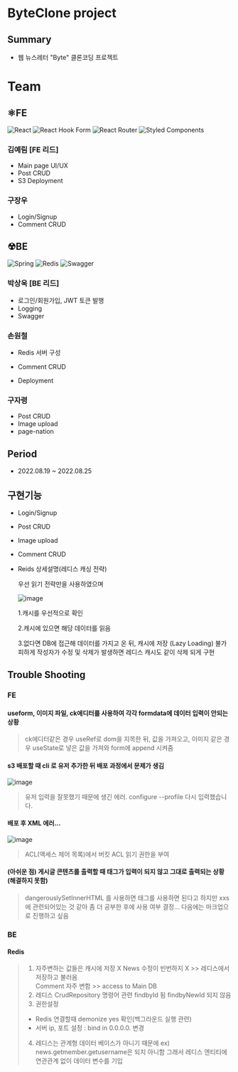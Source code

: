 # ByteClone project
## Summary
- 웹 뉴스레터 "Byte" 클론코딩 프로젝트

# Team
## ⚛FE 
![React](https://img.shields.io/badge/react-%2320232a.svg?style=for-the-badge&logo=react&logoColor=%2361DAFB)
![React Hook Form](https://img.shields.io/badge/React%20Hook%20Form-%23EC5990.svg?style=for-the-badge&logo=reacthookform&logoColor=white)
![React Router](https://img.shields.io/badge/React_Router-CA4245?style=for-the-badge&logo=react-router&logoColor=white)
![Styled Components](https://img.shields.io/badge/styled--components-DB7093?style=for-the-badge&logo=styled-components&logoColor=white)
### 김예림 [FE 리드]
- Main page UI/UX
- Post CRUD
- S3 Deployment
### 구장우
- Login/Signup
- Comment CRUD

## ☢BE
![Spring](https://img.shields.io/badge/spring-%236DB33F.svg?style=for-the-badge&logo=spring&logoColor=white)
![Redis](https://img.shields.io/badge/redis-%23DD0031.svg?style=for-the-badge&logo=redis&logoColor=white)
![Swagger](https://img.shields.io/badge/-Swagger-%23Clojure?style=for-the-badge&logo=swagger&logoColor=white)
### 박상욱 [BE 리드]
- 로그인/회원가입, JWT 토큰 발행
- Logging
- Swagger
### 손원철
- Redis 서버 구성
   
- Comment CRUD
- Deployment
### 구자령
- Post CRUD
- Image upload
- page-nation

## Period
- 2022.08.19 ~ 2022.08.25

## 구현기능
- Login/Signup
- Post CRUD
- Image upload
- Comment CRUD
- Reids 상세설명(레디스 캐싱 전략)
   
   우선 읽기 전략만을 사용하였으며
   
   ![image](https://user-images.githubusercontent.com/108961843/186596308-bb4cbf96-840d-40c5-b5c1-f2504181f331.png)
   
  1.캐시를 우선적으로 확인
  
  2.캐시에 있으면 해당 데이터를 읽음
  
  3.없다면 DB에 접근해 데이터를 가지고 온 뒤, 캐시에 저장 (Lazy Loading)
    불가피하게 작성자가 수정 및 삭제가 발생하면 레디스 캐시도 같이 삭제 되게 구현
  
## Trouble Shooting
### FE
#### useform, 이미지 파일, ck에디터를 사용하여 각각 formdata에 데이터 입력이 안되는 상황
> ck에디터같은 경우 useRef로 dom을 지목한 뒤, 값을 가져오고, 이미지 같은 경우 useState로 넣은 값을 가져와 form에 append 시켜줌

#### s3 배포할 때 cli 로 유저 추가한 뒤 배포 과정에서 문제가 생김
![image](https://img1.daumcdn.net/thumb/R1280x0/?scode=mtistory2&fname=https%3A%2F%2Fblog.kakaocdn.net%2Fdn%2FrsuXF%2FbtqV08o6vRd%2FYflksAddsBKG3B1srw1750%2Fimg.jpg)
> 유저 입력을 잘못했기 때문에 생긴 에러. configure --profile 다시 입력했습니다.

#### 배포 후 XML 에러...
![image](https://trustedmedia.aisingapore.org/media/competition/2021/11/19/16372867237658966Screenshot%20from%202021-11-19%2009-49-39.png)
> ACL(액세스 제어 목록)에서 버킷 ACL 읽기 권한을 부여

#### (아쉬운 점) 게시글 콘텐츠를 출력할 때 태그가 입력이 되지 않고 그대로 출력되는 상황 (해결하지 못함)
>dangerouslySetInnerHTML 를 사용하면 태그를 사용하면 된다고 하지만 xxs에 관련되어있는 것 같아 좀 더 공부한 후에 사용 여부 결정... 다음에는 마크업으로 진행하고 싶음

### BE

#### Redis
> 1. 자주변하는 값들은 캐시에 저장 X
> News 수정이 빈번하지 X >> 레디스에서 저장하고 불러옴<br/>
> Comment 자주 변함 >> access to Main DB
> 2. 레디스 CrudRepository 명령어 관련
> findbyId 됨
> findbyNewId 되지 않음
> 3. 권한설정  
> - Redis 연결할때 demonize yes 확인(백그라운드 실행 관련)
> - 서버 ip, 포트 설정 : bind in 0.0.0.0. 변경
> 4. 레디스는 관계형 데이터 베이스가 아니기 때문에 
> ex) news.getmember.getusername은 되지 아니함
> 그래서 레디스 엔티티에 연관관계 없이 데이터 변수를 기입

